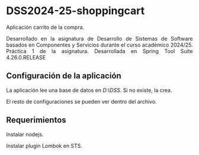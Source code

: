 # DSS2024-25-shoppingcart
<p align="justify"> Aplicación carrito de la compra. </p>
<p align="justify"> Desarrollado en la asignatura de Desarrollo de Sistemas de Software basados en Componentes y Servicios durante el curso académico 2024/25. Práctica 1 de la asignatura. Desarrollada en Spring Tool Suite 4.26.0.RELEASE</p>

## Configuración de la aplicación
<p align="justify"> La aplicación lee una base de datos en <em>D:\DSS</em>. Si no existe, la crea. </p>
<p align="justify"> El resto de configuraciones se pueden ver dentro del archivo. </p>

## Requerimientos
<p align="justify"> Instalar nodejs. </p>
<p align="justify"> Instalar plugin Lombok en STS. </p>
